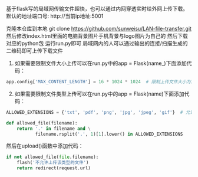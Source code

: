 基于flask写的局域网传输文件超快，也可以通过内网穿透实时给外网上传下载。
默认的地址端口号: http://当前ip地址:5001

克隆本仓库到本地
git clone https://github.com/sunweisu/LAN-file-transfer.git
然后修改index.html里面的电脑背景图片手机背景与logo图片为自己的
然后下载对应的python包
运行run.py即可
局域网内的人可以通过输出的连接/扫描生成的二维码即可上传下载文件

1. 如果需要限制文件大小上传可以在run.py中的app = Flask(name_)下面添加代码：

```python
app.config['MAX_CONTENT_LENGTH'] = 16 * 1024 * 1024  # 限制上传文件大小为16MB
```

2. 如果需要限制文件类型上传可以在run.py中的app = Flask(name)下面添加代码：

```python
ALLOWED_EXTENSIONS = {'txt', 'pdf', 'png', 'jpg', 'jpeg', 'gif'}  # 允许上传的文件类型

def allowed_file(filename):
    return '.' in filename and \
           filename.rsplit('.', 1)[1].lower() in ALLOWED_EXTENSIONS
```

然后在upload()函数中添加代码：


```python
if not allowed_file(file.filename):
    flash('不允许上传该类型的文件')
    return redirect(request.url)
```
